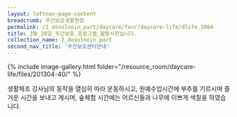 ```yaml
--- 
layout: leftnav-page-content 
breadcrumb: 주간보호생활현장 
permalink: /2_dosolnoin_part/daycare/four/daycare-life/dlife_1084
title: 3월_28일_주간보호_프로그램_활동사진입니다.
collection_name: 2_dosolnoin_part
second_nav_title: '주간보호센터안내' 
---
```

{% include image-gallery.html folder="/resource_room/daycare-life/files/201304-40/" %}



생활체조 강사님의 동작을 열심히 따라 운동하시고, 원예수업시간에
부추를 기르시며 즐거운 시간을 보내고 계시며, 숲체험 시간에는 어르신들과
나무에 이쁘게 색칠을 하였습니다.